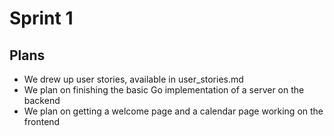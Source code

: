 # Sprint 1

## Plans
 - We drew up user stories, available in user_stories.md
 - We plan on finishing the basic Go implementation of a server on the backend
 - We plan on getting a welcome page and a calendar page working on the frontend
